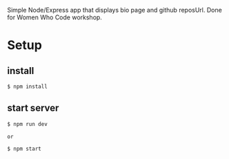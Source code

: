 Simple Node/Express app that displays bio page and github reposUrl. Done for Women Who Code workshop.

# Setup

## install

```bash
$ npm install
```

## start server

```bash
$ npm run dev

or

$ npm start
```
